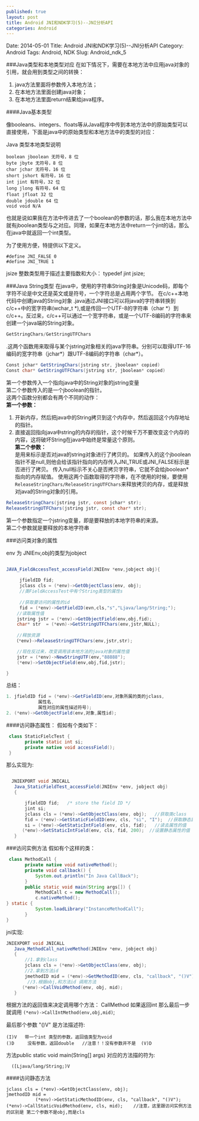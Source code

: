 ```yaml
---
published: true
layout: post
title: Android JNI和NDK学习(5)--JNI分析API
categories: Android
---
```


Date: 2014-05-01
Title: Android JNI和NDK学习(5)--JNI分析API
Category: Android
Tags: Android, NDK
Slug: Android_ndk_5

###Java类型和本地类型对应
在如下情况下，需要在本地方法中应用java对象的引用，就会用到类型之间的转换：

1. java方法里面将参数传入本地方法；
2. 在本地方法里面创建java对象；
3. 在本地方法里面return结果给java程序。

####Java基本类型

像booleans、integers、floats等从Java程序中传到本地方法中的原始类型可以直接使用，下面是java中的原始类型和本地方法中的类型的对应：

Java 类型本地类型说明

	boolean jboolean 无符号，8 位  
	byte jbyte 无符号，8 位  
	char jchar 无符号，16 位    
	short jshort 有符号，16 位  
	int jint 有符号，32 位  
	long jlong 有符号，64 位  
	float jfloat 32 位  
	double jdouble 64 位  
	void void N/A  


也就是说如果我在方法中传进去了一个boolean的参数的话，那么我在本地方法中就有jboolean类型与之对应。同理，如果在本地方法中return一个jint的话，那么在java中就返回一个int类型。

为了使用方便，特提供以下定义。

	#define JNI_FALSE 0
	#define JNI_TRUE 1


jsize 整数类型用于描述主要指数和大小：
typedef jint jsize;

###Java String类型
在java中，使用的字符串String对象是Unicode码，即每个字符不论是中文还是英文或是符号，一个字符总是占用两个字节。
在c/c++本地代码中创建java的String对象
.java通过JNI接口可以将java的字符串转换到c/c++中的宽字符串(wchar_t *),或是传回一个UTF-8的字符串（char *）到c/c++。反过来，c/c++可以通过一个宽字符串，或是一个UTF-8编码的字符串来创建一个java端的String对象。
```java
GetStringChars/GetStringUTFChars
```
.这两个函数用来取得与某个jstring对象相关的java字符串。分别可以取得UTF-16编码的宽字符串（jchar*）跟UTF-8编码的字符串（char*）。
```java
Const jchar* GetStringChars(jstring str, jboolean* copied)
Const char* GetStringUTFChars(jstring str, jboolean* copied)
```
第一个参数传入一个指向java中的String对象的jstring变量  
第二个参数传入的是一个jboolean的指针。  
这两个函数分别都会有两个不同的动作：  
**第一个参数：**  
1.  开新内存，然后把java中的String拷贝到这个内存中，然后返回这个内存地址的指针。  
2.  直接返回指向java中string的内存的指针，这个时候千万不要改变这个内存的内容，这将破坏String在java中始终是常量这个原则。  
**第二个参数：**  
是用来标示是否对java的string对象进行了拷贝的。
如果传入的这个jboolean指针不是null,则他会给该指针指向的内存传入JNI_TRUE或JNI_FALSE标示是否进行了拷贝。
传入null标示不关心是否拷贝字符串，它就不会给jboolean*指向的内存赋值。
使用这两个函数取得的字符串，在不使用的时候，要使用`ReleaseStringChars/ReleaseStringUTFChars`来释放拷贝的内存，或是释放对java的String对象的引用。
```java
ReleaseStringChars(jstring jstr, const jchar* str);
ReleaseStringUTFChars(jstring jstr, const char* str);
```
第一个参数指定一个jstring变量，即是要释放的本地字符串的来源。  
第二个参数就是要释放的本地字符串  


###访问类对象的属性

env 为 JNIEnv,obj的类型为jobject
```java

JAVA_FieldAccessTest_accessField(JNIEnv *env,jobject obj){
     
     jfieldID fid;
     jclass cls = (*env)->GetObjectClass(env, obj);
     //类FieldAccessTest中有个String类型的属性s
     
     //获取要访问的属性的id
     fid = (*env)->GetFieldID(evn,cls,"s","Ljava/lang/String;");
    //读取属性值
    jstring jstr = (*env)->GetObjectField(env,obj,fid);
    char* str  = (*evn)->GetStringUTFChars(env,jstr,NULL);
   
    //释放资源
   （*env)->ReleaseStringUTFChars(env,jstr,str);

    //现在反过来，改变调用该本地方法的java对象的属性值
    jstr = (*env)->NewStringUTF(env,"88888");
    (*env)->SetObjectField(env,obj,fid,jstr);

}
```

总结：
```java
1. jfieldID fid = (*env)->GetFieldID(env,对象所属的类的jclass,
            属性名,
            属性对应的属性描述符号);
2. (*env)->GetObjectField(env,对象,属性id);
```

####访问静态属性：
  假如有个类如下：
```java
 class StaticFielcTest {
       private static int si;
       private native void accessField();
 }
 ```

那么实现为:
```java

  JNIEXPORT void JNICALL
   Java_StaticFieldTest_accessField(JNIEnv *env, jobject obj)
   {

       jfieldID fid;   /* store the field ID */
       jint si;
       jclass cls = (*env)->GetObjectClass(env, obj);   //获取类class
       fid = (*env)->GetStaticFieldID(env, cls, "si", "I");  //获取静态属性id
       si = (*env)->GetStaticIntField(env, cls, fid);   //读去属性的值
      (*env)->SetStaticIntField(env, cls, fid, 200);  //设置静态属性的值
   }
   ```
   
   
   
   
   
###访问实例方法
假如有个这样的类：
```java
 class MethodCall {
       private native void nativeMethod();
       private void callback() {
           System.out.println("In Java CallBack");
       }
       public static void main(String args[]) {
           MethodCall c = new MethodCall();
           c.nativeMethod();
} static {
           System.loadLibrary("InstanceMethodCall");
       }
}
```
jni实现:
```java
JNIEXPORT void JNICALL
   Java_MethodCall_nativeMethod(JNIEnv *env, jobject obj)
   {
       //1.拿到class
       jclass cls = (*env)->GetObjectClass(env, obj);                         
       //2.拿到方法id
       jmethodID mid = (*env)->GetMethodID(env, cls, "callback", "()V");           
        //3.根据obj,和方法id 调用方法
      (*env)->CallVoidMethod(env, obj, mid);   
   }

```

根据方法的返回值来决定调用哪个方法：
    Call<Type>Method
如果返回int  那么最后一步就调用  `(*env)->CallIntMethod(env,obj,mid)`;


最后那个参数 "()V"   是方法描述符:

```
(I)V   带一个int 类型的参数，返回值类型为void
()D     没有参数，返回double   //注意！！没有参数并不是  (V)D
```
方法public static void main(String[] args) 对应的方法描的符为:
```
  ([Ljava/lang/String;)V
```


####访问静态方法
```
jclass cls = (*env)->GetObjectClass(env, obj);
jmethodID mid =
           (*env)->GetStaticMethodID(env, cls, "callback", "()V");
(*env)->CallStaticVoidMethod(env, cls, mid);    //注意，这里跟访问实例方法的区别是 第二个参数不是obj,而是cls
```   
   
